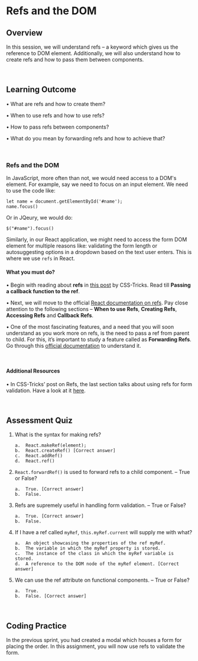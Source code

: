 # **Refs and the DOM**

## Overview

In this session, we will understand refs – a keyword which gives us the reference to DOM element. Additionally, we will also understand how to create refs and how to pass them between components.

<br />

## Learning Outcome

•	What are refs and how to create them?

•	When to use refs and how to use refs?

•	How to pass refs between components?

•	What do you mean by forwarding refs and how to achieve that?

<br />

### Refs and the DOM

In JavaScript, more often than not, we would need access to a DOM's element. For example, say we need to focus on an input element. We need to use the code like:

```
let name = document.getElementById('#name');
name.focus()
```
Or in JQeury, we would do:

``` 
$("#name").focus()
```

Similarly, in our React application, we might need to access the form DOM element for multiple reasons like: validating the form length or autosuggesting options in a dropdown based on the text user enters. This is where we use ```refs``` in React.

#### What you must do?

•	Begin with reading about **refs** in [this post](https://css-tricks.com/working-with-refs-in-react/) by CSS-Tricks. Read till **Passing a callback function to the ref**.

•	Next, we will move to the official [React documentation on refs](https://reactjs.org/docs/refs-and-the-dom.html). Pay close attention to the following sections – **When to use Refs**, **Creating Refs**, **Accessing Refs** and **Callback Refs**. 

•	One of the most fascinating features, and a need that you will soon understand as you work more on refs, is the need to pass a ref from parent to child. For this, it’s important to study a feature called as **Forwarding Refs**. Go through this [official documentation](https://reactjs.org/docs/forwarding-refs.html) to understand it.

<br />

#### Additional Resources
•	In CSS-Tricks’ post on Refs, the last section talks about using refs for form validation. Have a look at it [here](https://css-tricks.com/working-with-refs-in-react/).

<br />

## Assessment Quiz

1.	What is the syntax for making refs?

        a.	React.makeRef(element);
        b.	React.createRef() [Correct answer]
        c.	React.addRef()
        d.	React.ref()


2.	```React.forwardRef()``` is used to forward refs to a child component. – True or False?

        a.	True. [Correct answer]
        b.	False.


3.	Refs are supremely useful in handling form validation. – True or False?

        a.	True. [Correct answer]
        b.	False.


4.	If I have a ref called ```myRef```, ```this.myRef.current``` will supply me with what?

        a.	An object showcasing the properties of the ref myRef.
        b.	The variable in which the myRef property is stored.
        c.	The instance of the class in which the myRef variable is stored.
        d.	A reference to the DOM node of the myRef element. [Correct answer]


5.	We can use the ref attribute on functional components. – True or False?

        a.	True. 
        b.	False. [Correct answer]

<br />

## Coding Practice

In the previous sprint, you had created a modal which houses a form for placing the order. In this assignment, you will now use refs to validate the form.
